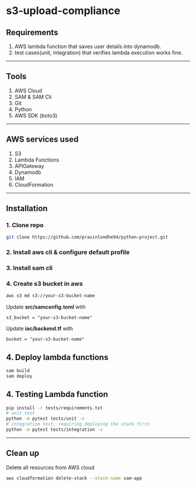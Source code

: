 # s3-upload-compliance

## Requirements
1. AWS lambda function that saves user details into dynamodb.
2. test cases(unit, integration) that verifies lambda execution works fine.
---

## Tools
1. AWS Cloud
2. SAM & SAM Cli
3. Git
4. Python
5. AWS SDK (boto3)
---

## AWS services used
1. S3
2. Lambda Functions
3. APIGateway
4. Dynamodb
5. IAM
6. CloudFormation
---

## Installation

### 1. Clone repo
```bash
git clone https://github.com/pravinlondhe94/python-project.git
```

### 2. Install aws cli & configure default profile

### 3. Install sam cli

### 4. Create s3 bucket in aws
```bash 
aws s3 md s3://your-s3-bucket-name
```

Update **src/samconfig.toml** with
```
s3_bucket = "your-s3-bucket-name"
```

Update **iac/backend.tf** with
```
bucket = "your-s3-bucket-name"
```

## 4. Deploy lambda functions
```bash
sam build
sam deploy
```

## 4. Testing Lambda function 
```bash
pip install -r tests/requirements.txt
# unit test
python -m pytest tests/unit -v
# integration test, requiring deploying the stack first.
python -m pytest tests/integration -v
```
---

## Clean up
Delete all resources from AWS cloud
```bash
aws cloudformation delete-stack --stack-name sam-app
```
